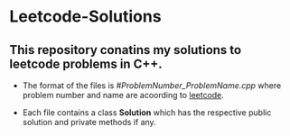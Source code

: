# Leetcode-Solutions

## This repository conatins my solutions to leetcode problems in **C++**.

- The format of the files is \#*ProblemNumber\_ProblemName.cpp* where problem number and name are acoording to [leetcode](www.leetcode.com).

- Each file contains a class **Solution** which has the respective public solution and private methods if any.
